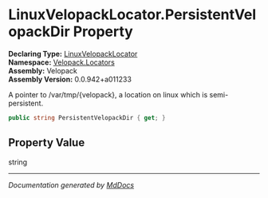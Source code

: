 ﻿<!--  
  <auto-generated>   
    The contents of this file were generated by a tool.  
    Changes to this file may be list if the file is regenerated  
  </auto-generated>   
-->

# LinuxVelopackLocator.PersistentVelopackDir Property

**Declaring Type:** [LinuxVelopackLocator](../index.md)  
**Namespace:** [Velopack.Locators](../../index.md)  
**Assembly:** Velopack  
**Assembly Version:** 0.0.942+a011233

 A pointer to \/var\/tmp\/{velopack}, a location on linux which is semi\-persistent. 

```csharp
public string PersistentVelopackDir { get; }
```

## Property Value

string

___

*Documentation generated by [MdDocs](https://github.com/ap0llo/mddocs)*
